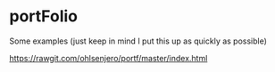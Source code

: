 # portFolio

Some examples (just keep in mind I put this up as quickly as possible)

https://rawgit.com/ohlsenjero/portf/master/index.html
